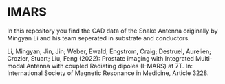# IMARS

In this repository you find the CAD data of the Snake Antenna originally by Mingyan Li and his team seperated in substrate and conductors.

Li, Mingyan; Jin, Jin; Weber, Ewald; Engstrom, Craig; Destruel, Aurelien; Crozier, Stuart; Liu, Feng (2022): Prostate imaging with Integrated Multi-modal Antenna with coupled Radiating dipoles (I-MARS) at 7T. In: International Society of Magnetic Resonance in Medicine, Article 3228.
